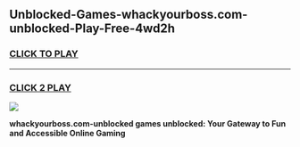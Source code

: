 
## Unblocked-Games-whackyourboss.com-unblocked-Play-Free-4wd2h
<h3>
<a href="https://premium76.site?title=whackyourboss.com-unblocked&ref=12A">CLICK TO PLAY</a></h3>
<hr>

<h3>
<a href="https://premium76.site?title=whackyourboss.com-unblocked&ref=12A">CLICK 2 PLAY</a>
  
</h3>

<a href="https://premium76.site?title=whackyourboss.com-unblocked&ref=12A"><img src="https://clearcache.store/games.png"></a>


**whackyourboss.com-unblocked games unblocked: Your Gateway to Fun and Accessible Online Gaming**
